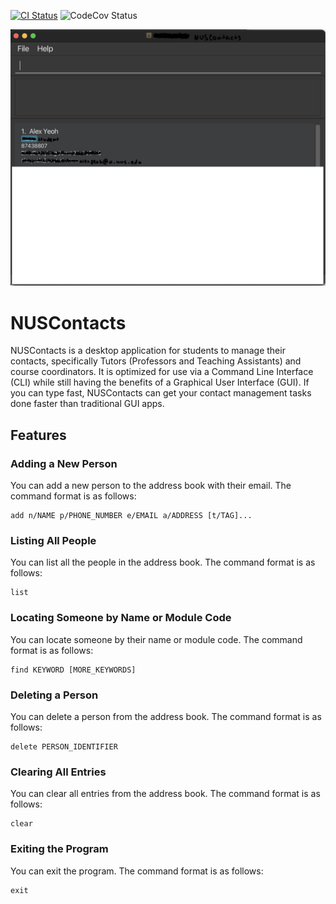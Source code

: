 [![CI Status](https://github.com/AY2324S2-CS2103T-T11-2/tp/workflows/Java%20CI/badge.svg)](https://github.com/AY2324S2-CS2103T-T11-2/tp/actions)
![CodeCov Status](https://codecov.io/gh/AY2324S2-CS2103T-T11-2/tp/branch/master/graph/badge.svg)

![Ui](docs/images/Ui.png)

# NUSContacts

NUSContacts is a desktop application for students to manage their contacts, specifically Tutors (Professors and Teaching Assistants) and course coordinators. It is optimized for use via a Command Line Interface (CLI) while still having the benefits of a Graphical User Interface (GUI). If you can type fast, NUSContacts can get your contact management tasks done faster than traditional GUI apps.

## Features

### Adding a New Person

You can add a new person to the address book with their email. The command format is as follows:

```
add n/NAME p/PHONE_NUMBER e/EMAIL a/ADDRESS [t/TAG]...
```

### Listing All People

You can list all the people in the address book. The command format is as follows:

```
list
```

### Locating Someone by Name or Module Code

You can locate someone by their name or module code. The command format is as follows:

```
find KEYWORD [MORE_KEYWORDS]
```

### Deleting a Person

You can delete a person from the address book. The command format is as follows:

```
delete PERSON_IDENTIFIER
```

### Clearing All Entries

You can clear all entries from the address book. The command format is as follows:

```
clear
```

### Exiting the Program

You can exit the program. The command format is as follows:

```
exit
```
